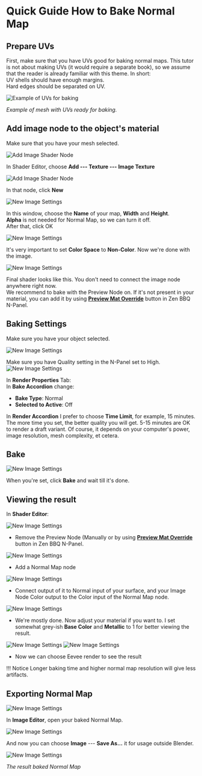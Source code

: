 # Quick Guide How to Bake Normal Map

## Prepare UVs

First, make sure that you have UVs good for baking normal maps. This tutor is not about making UVs (it would require a separate book), so we assume that the reader is already familiar with this theme. In short:<br />
UV shells should have enough margins.<br />
Hard edges should be separated on UV.<br />

![Example of UVs for baking](img/bake-tutor-1/uvs-prepared.png)

*Example of mesh with UVs ready for baking.*

## Add image node to the object's material

Make sure that you have your mesh selected.<br />

![Add Image Shader Node](img/bake-tutor-1/shader-add-image-node.png)


In Shader Editor, choose **Add --- Texture --- Image Texture**<br />

![Add Image Shader Node](img/bake-tutor-1/image-new.png)

In that node, click **New**

![New Image Settings](img/bake-tutor-1/image-settings.png)


In this window, choose the **Name** of your map, **Width** and **Height**.<br />
**Alpha** is not needed for Normal Map, so we can turn it off.<br />
After that, click OK

![New Image Settings](img/bake-tutor-1/image-non-color.png)

It's very important to set **Color Space** to **Non-Color**. Now we're done with the image.

![New Image Settings](img/bake-tutor-1/image-final-shader.png)

Final shader looks like this. You don't need to connect the image node anywhere right now.<br />
We recommend to bake with the Preview Node on. If it's not present in your material, you can add it by using [**Preview Mat Override**](npanel.md#2-preview-material-override-toggle) button in Zen BBQ N-Panel.



## Baking Settings

Make sure you have your object selected.<br />

![New Image Settings](img/bake-tutor-1/npanel-high.png)

Make sure you have Quality setting in the N-Panel set to High.
![New Image Settings](img/bake-tutor-1/bake-settings.png)

In **Render Properties** Tab:<br />
In **Bake Accordion** change:

- **Bake Type**: Normal
- **Selected to Active**: Off

In **Render Accordion** I prefer to choose **Time Limit**, for example, 15 minutes. The more time you set, the better quality you will get. 5-15 minutes are OK to render a draft variant. Of course, it depends on your computer's power, image resolution, mesh complexity, et cetera.

## Bake

![New Image Settings](img/bake-tutor-1/bake-start.png)

When you're set, click **Bake** and wait till it's done.

## Viewing the result

In **Shader Editor**:

![New Image Settings](img/bake-tutor-1/remove-preview-node.png)

- Remove the Preview Node (Manually or by using [**Preview Mat Override**](npanel.md#2-preview-material-override-toggle) button in Zen BBQ N-Panel.

![New Image Settings](img/bake-tutor-1/add-normal-map-node.png)

- Add a Normal Map node

![New Image Settings](img/bake-tutor-1/connect-nodes.png)

- Connect output of it to Normal input of your surface, and your Image Node Color output to the Color input of the Normal Map node.

![New Image Settings](img/bake-tutor-1/surface-settings.png)

- We're mostly done. Now adjust your material if you want to. I set somewhat grey-ish **Base Color** and **Metallic** to 1 for better viewing the result.

![New Image Settings](img/bake-tutor-1/cycles-to-eevee.png)
![New Image Settings](img/bake-tutor-1/eevee.png)

- Now we can choose Eevee render to see the result

!!! Notice
    Longer baking time and higher normal map resolution will give less artifacts.


## Exporting Normal Map


![New Image Settings](img/bake-tutor-1/image-editor-choose.png)

In **Image Editor**, open your baked Normal Map.

![New Image Settings](img/bake-tutor-1/image-editor-save-as.png)

And now you can choose **Image** --- **Save As...** it for usage outside Blender.

![New Image Settings](img/bake-tutor-1/MyBakedNormal.png)

*The result baked Normal Map*